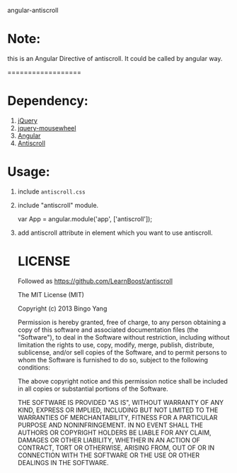 angular-antiscroll

# Note:

this is an Angular Directive of antiscroll. It could be called by angular way.

==================
# Dependency:
1. [jQuery](http://github.com/jquery/query)
2. [jquery-mousewheel](https://github.com/brandonaaron/jquery-mousewheel)
3. [Angular](http://angularjs.org/)
4. [Antiscroll](https://github.com/LearnBoost/antiscroll)

# Usage:
1. include ```antiscroll.css```

    <link href="bower_components/antiscroll/antiscroll.css" rel="stylesheet" />

2. include "antiscroll" module.

    var App = angular.module('app', ['antiscroll']);

2. add antiscroll attribute in element which you want to use antiscroll.

    <table antiscroll="autoHide:false">

# LICENSE

Followed as <https://github.com/LearnBoost/antiscroll>

The MIT License (MIT)

Copyright (c) 2013 Bingo Yang

Permission is hereby granted, free of charge, to any person obtaining a copy of
this software and associated documentation files (the "Software"), to deal in
the Software without restriction, including without limitation the rights to
use, copy, modify, merge, publish, distribute, sublicense, and/or sell copies of
the Software, and to permit persons to whom the Software is furnished to do so,
subject to the following conditions:

The above copyright notice and this permission notice shall be included in all
copies or substantial portions of the Software.

THE SOFTWARE IS PROVIDED "AS IS", WITHOUT WARRANTY OF ANY KIND, EXPRESS OR
IMPLIED, INCLUDING BUT NOT LIMITED TO THE WARRANTIES OF MERCHANTABILITY, FITNESS
FOR A PARTICULAR PURPOSE AND NONINFRINGEMENT. IN NO EVENT SHALL THE AUTHORS OR
COPYRIGHT HOLDERS BE LIABLE FOR ANY CLAIM, DAMAGES OR OTHER LIABILITY, WHETHER
IN AN ACTION OF CONTRACT, TORT OR OTHERWISE, ARISING FROM, OUT OF OR IN
CONNECTION WITH THE SOFTWARE OR THE USE OR OTHER DEALINGS IN THE SOFTWARE.
